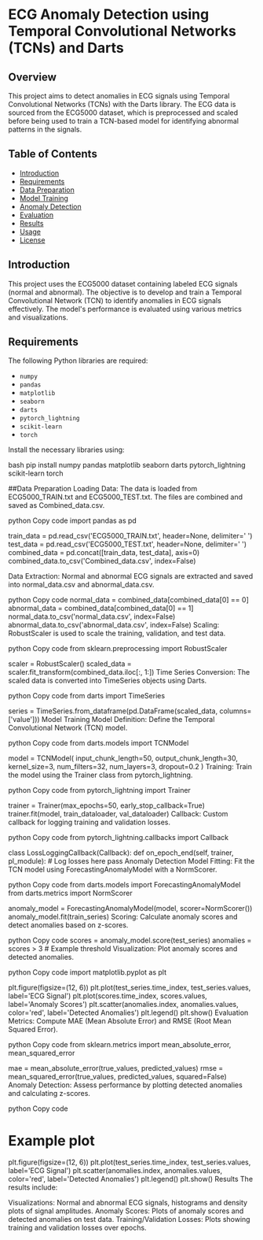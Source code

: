 # ECG Anomaly Detection using Temporal Convolutional Networks (TCNs) and Darts

## Overview

This project aims to detect anomalies in ECG signals using Temporal Convolutional Networks (TCNs) with the Darts library. The ECG data is sourced from the ECG5000 dataset, which is preprocessed and scaled before being used to train a TCN-based model for identifying abnormal patterns in the signals.

## Table of Contents

- [Introduction](#introduction)
- [Requirements](#requirements)
- [Data Preparation](#data-preparation)
- [Model Training](#model-training)
- [Anomaly Detection](#anomaly-detection)
- [Evaluation](#evaluation)
- [Results](#results)
- [Usage](#usage)
- [License](#license)

## Introduction

This project uses the ECG5000 dataset containing labeled ECG signals (normal and abnormal). The objective is to develop and train a Temporal Convolutional Network (TCN) to identify anomalies in ECG signals effectively. The model's performance is evaluated using various metrics and visualizations.

## Requirements

The following Python libraries are required:

- `numpy`
- `pandas`
- `matplotlib`
- `seaborn`
- `darts`
- `pytorch_lightning`
- `scikit-learn`
- `torch`

Install the necessary libraries using:

bash
pip install numpy pandas matplotlib seaborn darts pytorch_lightning scikit-learn torch

##Data Preparation
Loading Data:
The data is loaded from ECG5000_TRAIN.txt and ECG5000_TEST.txt. The files are combined and saved as Combined_data.csv.

python
Copy code
import pandas as pd

train_data = pd.read_csv('ECG5000_TRAIN.txt', header=None, delimiter=' ')
test_data = pd.read_csv('ECG5000_TEST.txt', header=None, delimiter=' ')
combined_data = pd.concat([train_data, test_data], axis=0)
combined_data.to_csv('Combined_data.csv', index=False)

Data Extraction:
Normal and abnormal ECG signals are extracted and saved into normal_data.csv and abnormal_data.csv.

python
Copy code
normal_data = combined_data[combined_data[0] == 0]
abnormal_data = combined_data[combined_data[0] == 1]
normal_data.to_csv('normal_data.csv', index=False)
abnormal_data.to_csv('abnormal_data.csv', index=False)
Scaling:
RobustScaler is used to scale the training, validation, and test data.

python
Copy code
from sklearn.preprocessing import RobustScaler

scaler = RobustScaler()
scaled_data = scaler.fit_transform(combined_data.iloc[:, 1:])
Time Series Conversion:
The scaled data is converted into TimeSeries objects using Darts.

python
Copy code
from darts import TimeSeries

series = TimeSeries.from_dataframe(pd.DataFrame(scaled_data, columns=['value']))
Model Training
Model Definition:
Define the Temporal Convolutional Network (TCN) model.

python
Copy code
from darts.models import TCNModel

model = TCNModel(
    input_chunk_length=50,
    output_chunk_length=30,
    kernel_size=3,
    num_filters=32,
    num_layers=3,
    dropout=0.2
)
Training:
Train the model using the Trainer class from pytorch_lightning.

python
Copy code
from pytorch_lightning import Trainer

trainer = Trainer(max_epochs=50, early_stop_callback=True)
trainer.fit(model, train_dataloader, val_dataloader)
Callback:
Custom callback for logging training and validation losses.

python
Copy code
from pytorch_lightning.callbacks import Callback

class LossLoggingCallback(Callback):
    def on_epoch_end(self, trainer, pl_module):
        # Log losses here
        pass
Anomaly Detection
Model Fitting:
Fit the TCN model using ForecastingAnomalyModel with a NormScorer.

python
Copy code
from darts.models import ForecastingAnomalyModel
from darts.metrics import NormScorer

anomaly_model = ForecastingAnomalyModel(model, scorer=NormScorer())
anomaly_model.fit(train_series)
Scoring:
Calculate anomaly scores and detect anomalies based on z-scores.

python
Copy code
scores = anomaly_model.score(test_series)
anomalies = scores > 3  # Example threshold
Visualization:
Plot anomaly scores and detected anomalies.

python
Copy code
import matplotlib.pyplot as plt

plt.figure(figsize=(12, 6))
plt.plot(test_series.time_index, test_series.values, label='ECG Signal')
plt.plot(scores.time_index, scores.values, label='Anomaly Scores')
plt.scatter(anomalies.index, anomalies.values, color='red', label='Detected Anomalies')
plt.legend()
plt.show()
Evaluation
Metrics:
Compute MAE (Mean Absolute Error) and RMSE (Root Mean Squared Error).

python
Copy code
from sklearn.metrics import mean_absolute_error, mean_squared_error

mae = mean_absolute_error(true_values, predicted_values)
rmse = mean_squared_error(true_values, predicted_values, squared=False)
Anomaly Detection:
Assess performance by plotting detected anomalies and calculating z-scores.

python
Copy code
# Example plot
plt.figure(figsize=(12, 6))
plt.plot(test_series.time_index, test_series.values, label='ECG Signal')
plt.scatter(anomalies.index, anomalies.values, color='red', label='Detected Anomalies')
plt.legend()
plt.show()
Results
The results include:

Visualizations: Normal and abnormal ECG signals, histograms and density plots of signal amplitudes.
Anomaly Scores: Plots of anomaly scores and detected anomalies on test data.
Training/Validation Losses: Plots showing training and validation losses over epochs.
